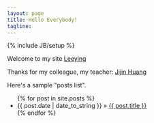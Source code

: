 ```yaml
---
layout: page
title: Hello Everybody!
tagline: 
---
```

{% include JB/setup %}

Welcome to my site [Leeying](http://leeying.github.com)

Thanks for my colleague, my teacher: [Jijin Huang](http://jijin.github.com)

Here's a sample "posts list".

<ul class="posts">
  {% for post in site.posts %}
    <li><span>{{ post.date | date_to_string }}</span> &raquo; <a href="{{ BASE_PATH }}{{ post.url }}">{{ post.title }}</a></li>
  {% endfor %}
</ul>



